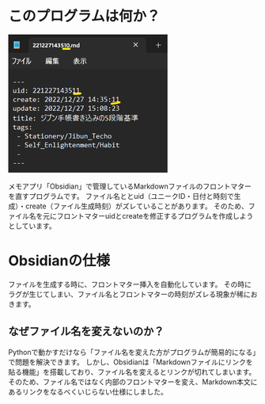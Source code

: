 # このプログラムは何か？
![メモ画像修正概要](images/readme_img01.png)
  
メモアプリ「Obsidian」で管理しているMarkdownファイルのフロントマターを直すプログラムです。
ファイル名ととuid（ユニークID・日付と時刻で生成）・create（ファイル生成時刻）がズレていることがあります。
そのため、ファイル名を元にフロントマターuidとcreateを修正するプログラムを作成しようとしています。

# Obsidianの仕様
ファイルを生成する時に、フロントマター挿入を自動化しています。
その時にラグが生じてしまい、ファイル名とフロントマターの時刻がズレる現象が稀におきます。

## なぜファイル名を変えないのか？
Pythonで動かすだけなら「ファイル名を変えた方がプログラムが簡易的になる」で問題を解決できます。
しかし、Obsidianは「Markdownファイルにリンクを貼る機能」を搭載しており、ファイル名を変えるとリンクが切れてしまいます。
そのため、ファイル名ではなく内部のフロントマターを変え、Markdown本文にあるリンクをなるべくいじらない仕様にしました。